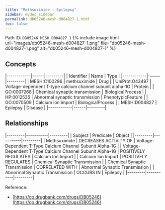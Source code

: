 ```yaml
---
title: "Methsuximide - Epilepsy"
sidebar: mydoc_sidebar
permalink: db05246-mesh-d004827-1.html
toc: false 
---
```



Path ID: `DB05246_MESH_D004827_1`
{% include image.html url="images/db05246-mesh-d004827-1.png" file="db05246-mesh-d004827-1.png" alt="db05246-mesh-d004827-1" %}

## Concepts

|------------|------|---------|
| Identifier | Name | Type    |
|------------|------|---------|
| MESH:C100286 | methsuximide | Drug |
| UniProt:O43497 | Voltage-dependent T-type calcium channel subunit alpha-1G | Protein |
| GO:0007268 | Chemical synaptic transmission | BiologicalProcess |
| HP:0012535 | Abnormal synaptic transmission | PhenotypicFeature |
| GO:0070509 | Calcium ion import | BiologicalProcess |
| MESH:D004827 | Epilepsy | Disease |
|------------|------|---------|

## Relationships

|---------|-----------|---------|
| Subject | Predicate | Object  |
|---------|-----------|---------|
| Methsuximide | DECREASES ACTIVITY OF | Voltage-Dependent T-Type Calcium Channel Subunit Alpha-1G |
| Voltage-Dependent T-Type Calcium Channel Subunit Alpha-1G | POSITIVELY REGULATES | Calcium Ion Import |
| Calcium Ion Import | POSITIVELY REGULATES | Chemical Synaptic Transmission |
| Chemical Synaptic Transmission | CORRELATED WITH | Abnormal Synaptic Transmission |
| Abnormal Synaptic Transmission | OCCURS IN | Epilepsy |
|---------|-----------|---------|

Reference: 
  - [https://go.drugbank.com/drugs/DB05246](https://go.drugbank.com/drugs/DB05246)
